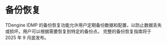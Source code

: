 # 备份恢复

TDengine IDMP 的备份恢复功能允许用户定期备份数据和配置，以防止数据丢失或损坏。用户可以根据需要恢复到特定的备份点。
完整的备份恢复指南将于 2025 年 9 月底发布。
